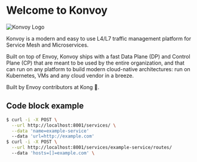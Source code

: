 # Welcome to Konvoy

![Konvoy Logo](/konvoy-logo.png)

Konvoy is a modern and easy to use L4/L7 traffic management platform for Service Mesh and Microservices.

Built on top of Envoy, Konvoy ships with a fast Data Plane (DP) and Control Plane (CP) that are meant to be used by the entire organization, and that can run on any platform to build modern cloud-native architectures: run on Kubernetes, VMs and any cloud vendor in a breeze.

Built by Envoy contributors at Kong 🦍.

## Code block example

``` bash
$ curl -i -X POST \
  --url http://localhost:8001/services/ \
  --data 'name=example-service'
  --data 'url=http://example.com'
$ curl -i -X POST \
  --url http://localhost:8001/services/example-service/routes/
  --data 'hosts=[]=example.com' \
```